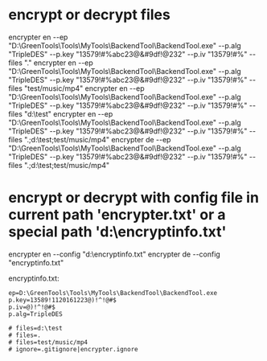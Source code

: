 # encrypt or decrypt files
encrypter en --ep "D:\GreenTools\Tools\MyTools\BackendTool\BackendTool.exe" --p.alg "TripleDES" --p.key "13579!#%abc23@&#9df!@232" --p.iv "13579!#%" --files "."
encrypter en --ep "D:\GreenTools\Tools\MyTools\BackendTool\BackendTool.exe" --p.alg "TripleDES" --p.key "13579!#%abc23@&#9df!@232" --p.iv "13579!#%" --files "test/music/mp4"
encrypter en --ep "D:\GreenTools\Tools\MyTools\BackendTool\BackendTool.exe" --p.alg "TripleDES" --p.key "13579!#%abc23@&#9df!@232" --p.iv "13579!#%" --files "d:\test"
encrypter en --ep "D:\GreenTools\Tools\MyTools\BackendTool\BackendTool.exe" --p.alg "TripleDES" --p.key "13579!#%abc23@&#9df!@232" --p.iv "13579!#%" --files ".;d:\test;test/music/mp4"
encrypter de --ep "D:\GreenTools\Tools\MyTools\BackendTool\BackendTool.exe" --p.alg "TripleDES" --p.key "13579!#%abc23@&#9df!@232" --p.iv "13579!#%" --files ".;d:\test;test/music/mp4"

# encrypt or decrypt with config file in current path 'encrypter.txt' or a special path 'd:\encryptinfo.txt'
encrypter en --config "d:\encryptinfo.txt"
encrypter de --config "encryptinfo.txt"

encryptinfo.txt:
```
ep=D:\GreenTools\Tools\MyTools\BackendTool\BackendTool.exe
p.key=13589!1120161223@)!^!@#$
p.iv=@)!^!@#$
p.alg=TripleDES

# files=d:\test
# files=.
# files=test/music/mp4
# ignore=.gitignore|encrypter.ignore
```
